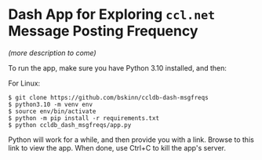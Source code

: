 # Dash App for Exploring `ccl.net` Message Posting Frequency

*(more description to come)*

To run the app, make sure you have Python 3.10 installed, and then:

For Linux:

```
$ git clone https://github.com/bskinn/ccldb-dash-msgfreqs
$ python3.10 -m venv env
$ source env/bin/activate
$ python -m pip install -r requirements.txt
$ python ccldb_dash_msgfreqs/app.py
```

Python will work for a while, and then provide you with a link.
Browse to this link to view the app. When done, use Ctrl+C to
kill the app's server.
